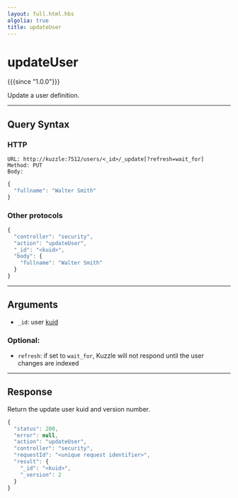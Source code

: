 ```yaml
---
layout: full.html.hbs
algolia: true
title: updateUser
---
```


# updateUser

{{{since "1.0.0"}}}

Update a user definition.

---

## Query Syntax

### HTTP

```http
URL: http://kuzzle:7512/users/<_id>/_update[?refresh=wait_for]
Method: PUT  
Body:
```

```js
{
  "fullname": "Walter Smith"
}
```

### Other protocols

```js
{
  "controller": "security",
  "action": "updateUser",
  "_id": "<kuid>",
  "body": {
    "fullname": "Walter Smith"
  }
}
```
---

## Arguments

* `_id`: user [kuid]({{site_base_path}}guide/1/kuzzle-depth/authentication/#the-kuzzle-user-identifier)

### Optional:

* `refresh`: if set to `wait_for`, Kuzzle will not respond until the user changes are indexed


---

## Response

Return the update user kuid and version number.

```javascript
{
  "status": 200,
  "error": null,
  "action": "updateUser",
  "controller": "security",
  "requestId": "<unique request identifier>",
  "result": {
    "_id": "<kuid>",
    "_version": 2
  }
}
```
